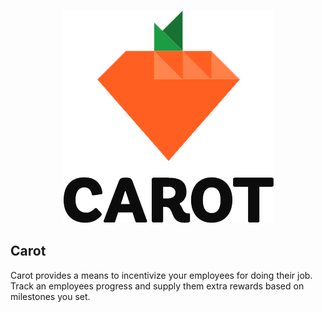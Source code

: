 <p align="center">
  <img src="https://github.com/Carot/carot/blob/master/carot.png?raw=true" alt="Carot">
</p>

## Carot

Carot provides a means to incentivize your employees for doing their job.
Track an employees progress and supply them extra rewards based on milestones you set.